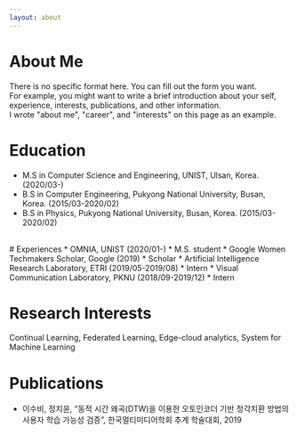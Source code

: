 ```yaml
---
layout: about 
---
```


# About Me
There is no specific format here. You can fill out the form you want.  
For example, you might want to write a brief introduction about your self, experience, interests, publications, and other information.  
I wrote "about me", "career", and "interests" on this page as an example.  

# Education
* M.S in Computer Science and Engineering, UNIST, Ulsan, Korea. (2020/03-)
* B.S in Computer Engineering, Pukyong National University, Busan, Korea. (2015/03-2020/02)
* B.S in Physics, Pukyong National University, Busan, Korea. (2015/03-2020/02)

<br/>
# Experiences
* OMNIA, UNIST (2020/01-)
  * M.S. student
* Google Women Techmakers Scholar, Google  (2019)
  * Scholar
* Artificial Intelligence Research Laboratory, ETRI (2019/05-2019/08)
  * Intern
* Visual Communication Laboratory, PKNU  (2018/09-2019/12)
  * Intern
<br/>

# Research Interests
Continual Learning, Federated Learning, Edge-cloud analytics, System for Machine Learning

# Publications
* 이수비, 정치윤, “동적 시간 왜곡(DTW)을 이용한 오토인코더 기반 청각치환 방법의 사용자 학습 가능성 검증”, 한국멀티미디어학회 추계 학술대회, 2019
